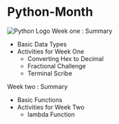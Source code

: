 # Python-Month
![Python Logo](https://www.python.org/static/img/python-logo.png)
Week one : Summary

- Basic Data Types 
- Activities for Week One
  - Converting Hex to Decimal
  - Fractional Challenge 
  - Terminal Scribe 


Week two : Summary

- Basic Functions 
- Activities for Week Two
  - lambda Function